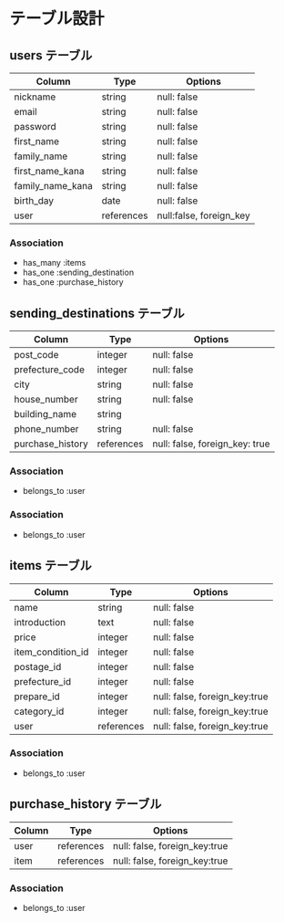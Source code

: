 # テーブル設計

## users テーブル

| Column   | Type   | Options     |
| -------- | ------ | ----------- |
| nickname | string | null: false |
| email    | string | null: false |
| password | string | null: false |
| first_name   | string | null: false |
| family_name  | string | null: false |
| first_name_kana | string | null: false |
| family_name_kana | string | null: false |
| birth_day | date | null: false |
| user | references | null:false, foreign_key |

### Association

- has_many :items
- has_one :sending_destination
- has_one :purchase_history

## sending_destinations テーブル

| Column | Type       | Options                        |
| ------ | ---------- | ------------------------------ |
| post_code | integer | null: false                    |
| prefecture_code | integer | null: false              |
| city | string | null: false                          |
| house_number | string | null: false                  |
| building_name | string |                             |
| phone_number | string | null: false                 |
| purchase_history  | references | null: false, foreign_key: true |

### Association

- belongs_to :user

### Association

- belongs_to :user

## items テーブル

| Column  | Type       | Options                        |
| ------- | ---------- | ------------------------------ |
| name    | string     | null: false                    |
| introduction | text | null: false                     |
| price | integer | null: false                         |
| item_condition_id | integer | null: false             |
| postage_id | integer | null: false                 |
| prefecture_id | integer | null: false              |
| prepare_id | integer | null: false, foreign_key:true |
| category_id | integer | null: false, foreign_key:true |
| user | references | null: false, foreign_key:true |

### Association

- belongs_to :user

## purchase_history テーブル

| Column  | Type       | Options                        |
| ------- | ---------- | ------------------------------ |
| user | references | null: false, foreign_key:true |
| item | references | null: false, foreign_key:true |

### Association

- belongs_to :user
